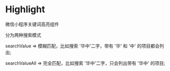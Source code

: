 # Highlight

微信小程序关键词高亮组件

分为两种搜索模式

searchValue => 模糊匹配，比如搜索 '华中'二字，带有 '华' 和 '中' 的项目都会列出;

searchValueAll => 完全匹配，比如搜索 '华中'二字，只会列出带有 '华中' 的项目;